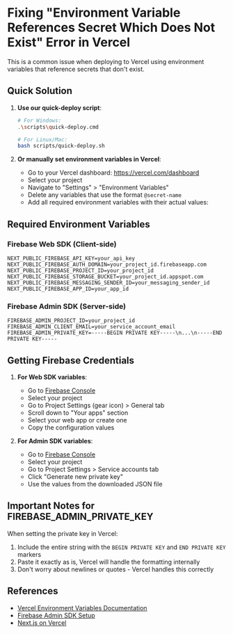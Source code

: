 # Fixing "Environment Variable References Secret Which Does Not Exist" Error in Vercel

This is a common issue when deploying to Vercel using environment variables that reference secrets that don't exist.

## Quick Solution

1. **Use our quick-deploy script**:

   ```bash
   # For Windows:
   .\scripts\quick-deploy.cmd

   # For Linux/Mac:
   bash scripts/quick-deploy.sh
   ```

2. **Or manually set environment variables in Vercel**:
   - Go to your Vercel dashboard: https://vercel.com/dashboard
   - Select your project
   - Navigate to "Settings" > "Environment Variables"
   - Delete any variables that use the format `@secret-name`
   - Add all required environment variables with their actual values:

## Required Environment Variables

### Firebase Web SDK (Client-side)

```
NEXT_PUBLIC_FIREBASE_API_KEY=your_api_key
NEXT_PUBLIC_FIREBASE_AUTH_DOMAIN=your_project_id.firebaseapp.com
NEXT_PUBLIC_FIREBASE_PROJECT_ID=your_project_id
NEXT_PUBLIC_FIREBASE_STORAGE_BUCKET=your_project_id.appspot.com
NEXT_PUBLIC_FIREBASE_MESSAGING_SENDER_ID=your_messaging_sender_id
NEXT_PUBLIC_FIREBASE_APP_ID=your_app_id
```

### Firebase Admin SDK (Server-side)

```
FIREBASE_ADMIN_PROJECT_ID=your_project_id
FIREBASE_ADMIN_CLIENT_EMAIL=your_service_account_email
FIREBASE_ADMIN_PRIVATE_KEY=-----BEGIN PRIVATE KEY-----\n...\n-----END PRIVATE KEY-----
```

## Getting Firebase Credentials

1. **For Web SDK variables**:

   - Go to [Firebase Console](https://console.firebase.google.com/)
   - Select your project
   - Go to Project Settings (gear icon) > General tab
   - Scroll down to "Your apps" section
   - Select your web app or create one
   - Copy the configuration values

2. **For Admin SDK variables**:
   - Go to [Firebase Console](https://console.firebase.google.com/)
   - Select your project
   - Go to Project Settings > Service accounts tab
   - Click "Generate new private key"
   - Use the values from the downloaded JSON file

## Important Notes for FIREBASE_ADMIN_PRIVATE_KEY

When setting the private key in Vercel:

1. Include the entire string with the `BEGIN PRIVATE KEY` and `END PRIVATE KEY` markers
2. Paste it exactly as is, Vercel will handle the formatting internally
3. Don't worry about newlines or quotes - Vercel handles this correctly

## References

- [Vercel Environment Variables Documentation](https://vercel.com/docs/concepts/projects/environment-variables)
- [Firebase Admin SDK Setup](https://firebase.google.com/docs/admin/setup)
- [Next.js on Vercel](https://nextjs.org/docs/deployment)
